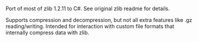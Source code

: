 Port of most of zlib 1.2.11 to C#. See original zlib readme for details.

Supports compression and decompression, but not all extra features like .gz reading/writing. Intended for interaction with custom file formats that internally compress data with zlib.
